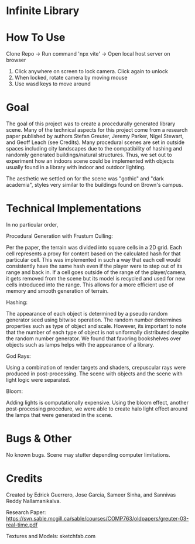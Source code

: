 # Infinite Library

# How To Use
Clone Repo ->
Run command 'npx vite' ->
Open local host server on browser

1. Click anywhere on screen to lock camera. Click again to unlock
2. When locked, rotate camera by moving mouse
3. Use wasd keys to move around
   
# Goal

The goal of this project was to create a procedurally generated library scene. Many of the technical aspects for this project come from a research paper published by authors Stefan Greuter, Jeremy Parker, Nigel Stewart, and Geoff Leach (see Credits). Many procedural scenes are set in outside spaces including city landscapes due to the compatibility of hashing and randomly generated buildings/natural structures. Thus, we set out to experiment how an indoors scene could be implemented with objects usually found in a library with indoor and outdoor lighting.

The aesthetic we settled on for the scene was "gothic" and "dark academia", styles very similar to the buildings found on Brown's campus. 

# Technical Implementations

In no particular order,

Procedural Generation with Frustum Culling:

Per the paper, the terrain was divided into square cells in a 2D grid. Each cell represents a proxy for content based on the calculated hash for that particular cell. This was implemented in such a way that each cell would consistently have the same hash even if the player were to step out of its range and back in. If a cell goes outside of the range of the player/camera, it gets removed from the scene but its model is recycled and used for new cells introduced into the range. This allows for a more efficient use of memory and smooth generation of terrain. 

Hashing: 

The appearance of each object is determined by a pseudo random generator seed using bitwise operation. The random number determines properties such as type of object and scale. However, its important to note that the number of each type of object is not uniformally distributed despite the random number generator. We found that favoring bookshelves over objects such as lamps helps with the appearance of a library. 

God Rays:

Using a combination of render targets and shaders, crepuscular rays were produced in post-processing. The scene with objects and the scene with light logic were separated.

Bloom:

Adding lights is computationally expensive. Using the bloom effect, another post-processing procedure, we were able to create halo light effect around the lamps that were generated in the scene. 


# Bugs & Other

No known bugs. Scene may stutter depending computer limitations.

# Credits

Created by Edrick Guerrero, Jose Garcia, Sameer Sinha, and Sannivas Reddy Nallamanikalva.

Research Paper: https://svn.sable.mcgill.ca/sable/courses/COMP763/oldpapers/greuter-03-real-time.pdf

Textures and Models: sketchfab.com



